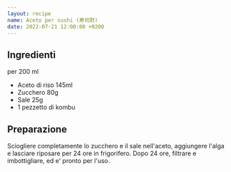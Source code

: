 ```yaml
---
layout: recipe
name: Aceto per sushi (寿司酢)
date: 2022-07-21 12:00:00 +0200
---
```


## Ingredienti

per 200 ml
- Aceto di riso 145ml
- Zucchero 80g
- Sale 25g
- 1 pezzetto di kombu

## Preparazione

Sciogliere completamente lo zucchero e il sale nell'aceto, aggiungere l'alga e lasciare riposare per 24 ore in frigorifero. Dopo 24 ore, filtrare e imbottigliare, ed e' pronto per l'uso.
